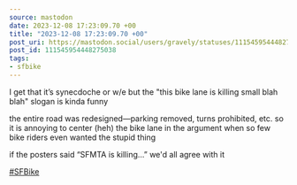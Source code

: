 ```yaml
---
source: mastodon
date: 2023-12-08 17:23:09.70 +00
title: "2023-12-08 17:23:09.70 +00"
post_uri: https://mastodon.social/users/gravely/statuses/111545954448275038
post_id: 111545954448275038
tags:
- sfbike
---
```

I get that it’s synecdoche or w/e but the "this bike lane is killing small blah blah" slogan is kinda funny

the entire road was redesigned—parking removed, turns prohibited, etc. so it is annoying to center (heh) the bike lane in the argument when so few bike riders even wanted the stupid thing

if the posters said “SFMTA is killing…” we'd all agree with it

[#SFBike](https://mastodon.social/tags/SFBike)


